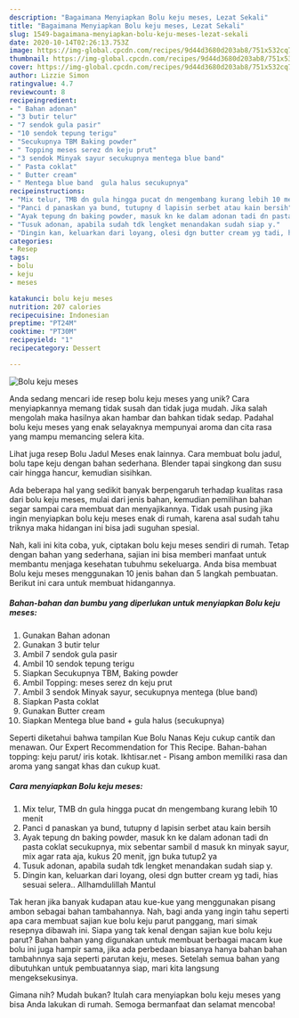 ```yaml
---
description: "Bagaimana Menyiapkan Bolu keju meses, Lezat Sekali"
title: "Bagaimana Menyiapkan Bolu keju meses, Lezat Sekali"
slug: 1549-bagaimana-menyiapkan-bolu-keju-meses-lezat-sekali
date: 2020-10-14T02:26:13.753Z
image: https://img-global.cpcdn.com/recipes/9d44d3680d203ab8/751x532cq70/bolu-keju-meses-foto-resep-utama.jpg
thumbnail: https://img-global.cpcdn.com/recipes/9d44d3680d203ab8/751x532cq70/bolu-keju-meses-foto-resep-utama.jpg
cover: https://img-global.cpcdn.com/recipes/9d44d3680d203ab8/751x532cq70/bolu-keju-meses-foto-resep-utama.jpg
author: Lizzie Simon
ratingvalue: 4.7
reviewcount: 8
recipeingredient:
- " Bahan adonan"
- "3 butir telur"
- "7 sendok gula pasir"
- "10 sendok tepung terigu"
- "Secukupnya TBM Baking powder"
- " Topping meses serez dn keju prut"
- "3 sendok Minyak sayur secukupnya mentega blue band"
- " Pasta coklat"
- " Butter cream"
- " Mentega blue band  gula halus secukupnya"
recipeinstructions:
- "Mix telur, TMB dn gula hingga pucat dn mengembang kurang lebih 10 menit"
- "Panci d panaskan ya bund, tutupny d lapisin serbet atau kain bersih"
- "Ayak tepung dn baking powder, masuk kn ke dalam adonan tadi dn pasta coklat secukupnya, mix sebentar sambil d masuk kn minyak sayur, mix agar rata aja, kukus 20 menit, jgn buka tutup2 ya"
- "Tusuk adonan, apabila sudah tdk lengket menandakan sudah siap y."
- "Dingin kan, keluarkan dari loyang, olesi dgn butter cream yg tadi, hias sesuai selera.. Allhamdulillah Mantul"
categories:
- Resep
tags:
- bolu
- keju
- meses

katakunci: bolu keju meses 
nutrition: 207 calories
recipecuisine: Indonesian
preptime: "PT24M"
cooktime: "PT30M"
recipeyield: "1"
recipecategory: Dessert

---
```



![Bolu keju meses](https://img-global.cpcdn.com/recipes/9d44d3680d203ab8/751x532cq70/bolu-keju-meses-foto-resep-utama.jpg)

Anda sedang mencari ide resep bolu keju meses yang unik? Cara menyiapkannya memang tidak susah dan tidak juga mudah. Jika salah mengolah maka hasilnya akan hambar dan bahkan tidak sedap. Padahal bolu keju meses yang enak selayaknya mempunyai aroma dan cita rasa yang mampu memancing selera kita.

Lihat juga resep Bolu Jadul Meses enak lainnya. Cara membuat bolu jadul, bolu tape keju dengan bahan sederhana. Blender tapai singkong dan susu cair hingga hancur, kemudian sisihkan.

Ada beberapa hal yang sedikit banyak berpengaruh terhadap kualitas rasa dari bolu keju meses, mulai dari jenis bahan, kemudian pemilihan bahan segar sampai cara membuat dan menyajikannya. Tidak usah pusing jika ingin menyiapkan bolu keju meses enak di rumah, karena asal sudah tahu triknya maka hidangan ini bisa jadi suguhan spesial.


Nah, kali ini kita coba, yuk, ciptakan bolu keju meses sendiri di rumah. Tetap dengan bahan yang sederhana, sajian ini bisa memberi manfaat untuk membantu menjaga kesehatan tubuhmu sekeluarga. Anda bisa membuat Bolu keju meses menggunakan 10 jenis bahan dan 5 langkah pembuatan. Berikut ini cara untuk membuat hidangannya.

<!--inarticleads1-->

##### Bahan-bahan dan bumbu yang diperlukan untuk menyiapkan Bolu keju meses:

1. Gunakan  Bahan adonan
1. Gunakan 3 butir telur
1. Ambil 7 sendok gula pasir
1. Ambil 10 sendok tepung terigu
1. Siapkan Secukupnya TBM, Baking powder
1. Ambil  Topping: meses serez dn keju prut
1. Ambil 3 sendok Minyak sayur, secukupnya mentega (blue band)
1. Siapkan  Pasta coklat
1. Gunakan  Butter cream
1. Siapkan  Mentega blue band + gula halus (secukupnya)


Seperti diketahui bahwa tampilan Kue Bolu Nanas Keju cukup cantik dan menawan. Our Expert Recommendation for This Recipe. Bahan-bahan topping: keju parut/ iris kotak. Ikhtisar.net - Pisang ambon memiliki rasa dan aroma yang sangat khas dan cukup kuat. 

<!--inarticleads2-->

##### Cara menyiapkan Bolu keju meses:

1. Mix telur, TMB dn gula hingga pucat dn mengembang kurang lebih 10 menit
1. Panci d panaskan ya bund, tutupny d lapisin serbet atau kain bersih
1. Ayak tepung dn baking powder, masuk kn ke dalam adonan tadi dn pasta coklat secukupnya, mix sebentar sambil d masuk kn minyak sayur, mix agar rata aja, kukus 20 menit, jgn buka tutup2 ya
1. Tusuk adonan, apabila sudah tdk lengket menandakan sudah siap y.
1. Dingin kan, keluarkan dari loyang, olesi dgn butter cream yg tadi, hias sesuai selera.. Allhamdulillah Mantul


Tak heran jika banyak kudapan atau kue-kue yang menggunakan pisang ambon sebagai bahan tambahannya. Nah, bagi anda yang ingin tahu seperti apa cara membuat sajian kue bolu keju parut panggang, mari simak resepnya dibawah ini. Siapa yang tak kenal dengan sajian kue bolu keju parut? Bahan bahan yang digunakan untuk membuat berbagai macam kue bolu ini juga hampir sama, jika ada perbedaan biasanya hanya bahan bahan tambahnnya saja seperti parutan keju, meses. Setelah semua bahan yang dibutuhkan untuk pembuatannya siap, mari kita langsung mengeksekusinya. 

Gimana nih? Mudah bukan? Itulah cara menyiapkan bolu keju meses yang bisa Anda lakukan di rumah. Semoga bermanfaat dan selamat mencoba!
